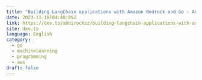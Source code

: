 ```yaml
---
title: "Building LangChain applications with Amazon Bedrock and Go - An introduction"
date: 2023-11-10T04:48:05Z
link: https://dev.to/abhirockzz/building-langchain-applications-with-amazon-bedrock-and-go-an-introduction-80?utm_medium=RSS&utm_source=news.12bit.vn
site: dev.to
language: English
category:
  - go
  - machinelearning
  - programming
  - aws
draft: false
---
```

